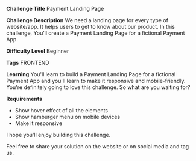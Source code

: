 **Challenge Title**
Payment Landing Page

**Challenge Description**
We need a landing page for every type of website/app. It helps users to get to know about our product. In this challenge, You’ll create a Payment Landing Page for a fictional Payment App.

**Difficulty Level**
Beginner

**Tags**
FRONTEND

**Learning**
You'll learn to build a Payment Landing Page for a fictional Payment App and you'll learn to make it responsive and mobile-friendly. You're definitely going to love this challenge. So what are you waiting for?

**Requirements**

- Show hover effect of all the elements
- Show hamburger menu on mobile devices
- Make it responsive

I hope you'll enjoy building this challenge.

Feel free to share your solution on the website or on social media and tag us.
